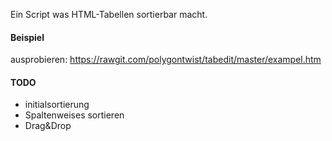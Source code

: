 Ein Script was HTML-Tabellen sortierbar macht.

#### Beispiel ####
ausprobieren: https://rawgit.com/polygontwist/tabedit/master/exampel.htm


#### TODO ####
* initialsortierung
* Spaltenweises sortieren
* Drag&Drop
